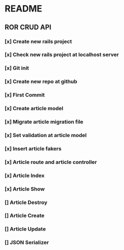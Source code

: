 # README

## ROR CRUD API
### [x] Create new rails project
### [x] Check new rails project at localhost server
### [x] Git init
### [x] Create new repo at github
### [x] First Commit
### [x] Create article model
### [x] Migrate article migration file
### [x] Set validation at article model
### [x] Insert article fakers
### [x] Article route and article controller
### [x] Article Index
### [x] Article Show
### [] Article Destroy
### [] Article Create
### [] Article Update
### [] JSON Serializer
